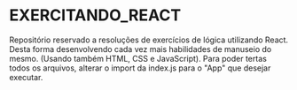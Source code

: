 # EXERCITANDO_REACT
Repositório reservado a resoluções de exercícios de lógica utilizando React. Desta forma desenvolvendo cada vez mais habilidades de manuseio do mesmo. (Usando também HTML, CSS e JavaScript). Para poder tertas todos os arquivos, alterar o import da index.js para o "App" que desejar executar.
